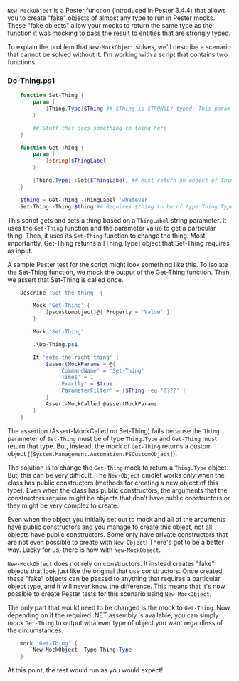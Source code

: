 `New-MockObject` is a Pester function (introduced in Pester 3.4.4) that allows you to create "fake" objects of almost any type to run in Pester mocks. These "fake objects" allow your mocks to return the same type as the function it was mocking to pass the result to entities that are strongly typed.

To explain the problem that `New-MockObject` solves, we'll describe a scenario that cannot be solved without it. I'm working with a script that contains two functions.

### Do-Thing.ps1

```powershell
    function Set-Thing {
        param (
            [Thing.Type]$Thing ## $Thing is STRONGLY typed. This param MUST be Thing.Type
        )

        ## Stuff that does something to thing here
    }

    function Get-Thing {
        param (
            [string]$ThingLabel
        )

        [Thing.Type]::Get($ThingLabel) ## Must return an object of Thing.Type
    }

    $thing = Get-Thing -ThingLabel 'whatever'
    Set-Thing -Thing $thing ## Requires $thing to be of type Thing.Type
```

This script gets and sets a thing based on a `ThingLabel` string parameter. It uses the `Get-Thing` function and the parameter value to get a particular thing. Then, it uses its `Set-Thing` function to change the thing. Most importantly, Get-Thing returns a [Thing.Type] object that Set-Thing requires as input.

A sample Pester test for the script might look something like this. To isolate the Set-Thing function, we mock the output of the Get-Thing function. Then, we assert that Set-Thing is called once.

```powershell
    Describe 'Set the thing' {

        Mock 'Get-Thing' {
            [pscustomobject]@{ Property = 'Value' }
        }

        Mock 'Set-Thing'

        .\Do-Thing.ps1

        It 'sets the right thing' {
            $assertMockParams = @{
                'CommandName' = 'Set-Thing'
                'Times' = 1
                'Exactly' = $true
                'ParameterFilter' = {$Thing -eq '????' }
            }
            Assert-MockCalled @assertMockParams
        }
    }
```

The assertion (Assert-MockCalled on Set-Thing) fails because the `Thing` parameter of `Set-Thing` must be of type `Thing.Type` and `Get-Thing` must return that type. But, instead, the mock of `Get-Thing` returns a custom object (`[System.Management.Automation.PSCustomObject]`).

The solution is to change the `Get-Thing` mock to return a `Thing.Type` object. But, this can be very difficult. The `New-Object` cmdlet works only when the class has public constructors (methods for creating a new object of this type). Even when the class has public constructors, the arguments that the constructors require might be objects that don't have public constructors or they might be very complex to create.

Even when the object you initially set out to mock and all of the arguments have public constructors and you manage to create this object, not all objects have public constructors. Some only have private constructors that are not even possible to create with `New-Object`! There's got to be a better way. Lucky for us, there is now with `New-MockObject`.

`New-MockObject` does not rely on constructors. It instead creates "fake" objects that look just like the original that use constructors. Once created, these "fake" objects can be passed to anything that requires a particular object type, and it will never know the difference. This means that it's now possible to create Pester tests for this scenario using `New-MockObject`.

The only part that would need to be changed is the mock to `Get-Thing`. Now, depending on if the required .NET assembly is available; you can simply mock `Get-Thing` to output whatever type of object you want regardless of the circumstances.

```powershell
    mock 'Get-Thing' {
        New-MockObject -Type Thing.Type
    }
```

At this point, the test would run as you would expect!
